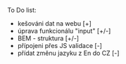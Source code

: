 To Do list:

- kešováni dat na webu [+]
- úprava funkcionálu "input" [+/-]
- BEM - struktura [+/-]
- přípojeni přes JS validace [-]
- přídat změnu jazyku z En do CZ [-]
 
